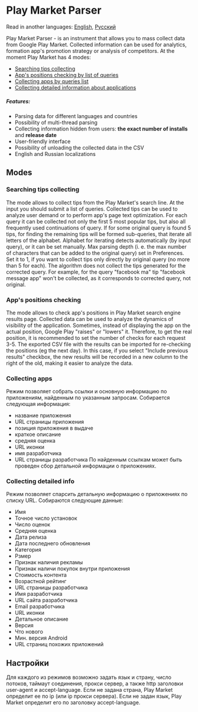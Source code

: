 # Play Market Parser

Read in another languages: [English](readme.md), [Русский](readme.ru.md)

Play Market Parser - is an instrument that allows you to mass collect data from Google Play Market. Collected information can be used for analytics, formation app's promotion strategy or analysis of competitors. At the moment Play Market has 4 modes:
- [Searching tips collecting](#searching-tips-collecting)
- [App's positions checking by list of queries](#app's-positions-checking)
- [Collecting apps by queries list](#collecting-apps)
- [Collecting detailed information about applications](#collecting-detailed-info)

##### Features:
- Parsing data for different languages ​​and countries
- Possibility of multi-thread parsing
- Collecting information hidden from users: **the exact number of installs** and **release date**
- User-friendly interface
- Possibility of unloading the collected data in the CSV
- English and Russian localizations

## Modes

### Searching tips collecting
The mode allows to collect tips from the Play Market's search line. At the input you should submit a list of queries. Collected tips can be used to analyze user demand or to perform app's page text optimization.
For each query it can be collected not only the first 5 most popular tips, but also all frequently used continuations of query. 
If for some original query is found 5 tips, for finding the remaining tips will be formed sub-queries, that iterate all letters of the alphabet. Alphabet for iterating detects automatically (by input query), or it can be set manually. Max parsing depth (i. e. the max number of characters that can be added to the original query) set in Preferences. Set it to 1, if you want to collect tips only directly by original query (no more than 5 for each). The algorithm does not collect the tips generated for the corrected query. 
For example, for the query "facebook ma" tip "facebook message app" won't be collected, as it corresponds to corrected query, not original.


### App's positions checking
The mode allows to check app's positions in Play Market search engine results page. Collected data can be used to analyze the dynamics of visibility of the application.
Sometimes, instead of displaying the app on the actual position, Google Play "raises" or "lowers" it. Therefore, to get the real position, it is recommended to set the number of checks for each request 3-5.
The exported CSV file with the results can be imported for re-checking the positions (eg the next day). In this case, if you select "Include previous results" checkbox, the new results will be recorded in a new column to the right of the old, making it easier to analyze the data.

### Collecting apps
Режим позволяет собрать ссылки и основную информацию по приложениям, найденным по указанным запросам.
Собирается следующая информация:
- название приложения
- URL страницы приложения
- позиция приложения в выдаче
- краткое описание
- средняя оценка
- URL иконки
- имя разработчика
- URL страницы разработчика
По найденным ссылкам может быть проведен сбор детальной информации о приложениях.

### Collecting detailed info
Режим позволяет спарсить детальную информацию о приложениях по списку URL.
Собираются следующие данные:
- Имя
- Точное число установок
- Число оценок
- Средняя оценка
- Дата релиза
- Дата последнего обновления
- Категория
- Рзмер
- Признак наличия рекламы
- Признак наличи покупок внутри приложения
- Стоимость контента
- Возрастной рейтинг
- URL страницы разработчика
- Имя разработчика
- URL сайта разработчика
- Email разработчика
- URL иконки
- Детальное описание
- Версия
- Что нового
- Мин. версия Android
- URL страниц похожих приложений

## Настройки
Для каждого из режимов возможно задать язык и страну, число потоков, таймаут соединения, прокси сервер, а также http заголовки user-agent и accept-language.
Если не задана страна, Play Market определит ее по ip (или ip прокси сервера).
Если не задан язык, Play Market определит его по заголовку accept-language.